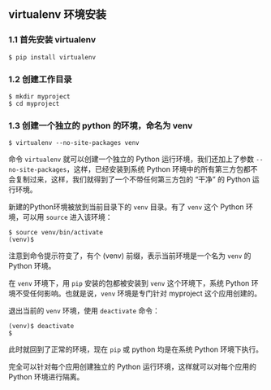 ## virtualenv 环境安装

### 1.1 首先安装 virtualenv

```
$ pip install virtualenv
```

### 1.2 创建工作目录

```
$ mkdir myproject
$ cd myproject
```

### 1.3 创建一个独立的 python 的环境，命名为 venv

```
$ virtualenv --no-site-packages venv
```

命令 `virtualenv` 就可以创建一个独立的 Python 运行环境，我们还加上了参数 `--no-site-packages`，这样，已经安装到系统 Python 环境中的所有第三方包都不会复制过来，这样，我们就得到了一个不带任何第三方包的 “干净” 的 Python 运行环境。

新建的Python环境被放到当前目录下的 `venv` 目录。有了 `venv` 这个 Python 环境，可以用 `source` 进入该环境：

```
$ source venv/bin/activate
(venv)$
```

注意到命令提示符变了，有个 (venv) 前缀，表示当前环境是一个名为 `venv` 的 Python 环境。

在 `venv` 环境下，用 `pip` 安装的包都被安装到 `venv` 这个环境下，系统 Python 环境不受任何影响。也就是说，`venv` 环境是专门针对 myproject 这个应用创建的。

退出当前的 `venv` 环境，使用 `deactivate` 命令：

```
(venv)$ deactivate
$
```

此时就回到了正常的环境，现在 `pip` 或 python 均是在系统 Python 环境下执行。

完全可以针对每个应用创建独立的 Python 运行环境，这样就可以对每个应用的 Python 环境进行隔离。
